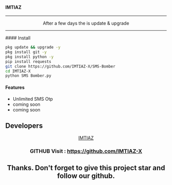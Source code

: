 #### IMTIAZ
<hr>
<div align="center">After a few days the is update & upgrade</div>
<hr>
#### Install

````bash
pkg update && upgrade -y
pkg install git -y
pkg install python -y
pip install requests
git clone https://github.com/IMTIAZ-X/SMS-Bomber
cd IMTIAZ-X
python SMS Bomber.py
````

#### Features
 - Unlimited SMS Otp
 - coming soon
 - coming soon


## Developers
   <div align="center"><a href="https://github.com/IMTIAZ-X">IMTIAZ</a>


### GITHUB Visit : https://github.com/IMTIAZ-X


## Thanks. Don't forget to give this project star and follow our github.
</div>

